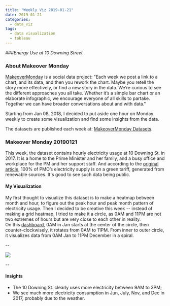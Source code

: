```yaml
---
title: "Weekly Viz 2019-01-21"
date: 2019-01-21
categories:
  - data_viz
tags:
  - data visualization
  - tableau
---
```


###*Energy Use at 10 Downing Street*


### About Makeover Monday

[MakeoverMonday](http://www.makeovermonday.co.uk/) is a social data project:
"Each week we post a link to a chart, and its data, and then you rework the chart.
Maybe you retell the story more effectively, or find a new story in the data.
We’re curious to see the different approaches you all take. Whether it’s a simple bar chart or an elaborate infographic, we encourage everyone of all skills to partake.
Together we can have broader conversations about and with data."

Starting from Jan 08, 2018, I decided to put aside one hour on Monday weekly to create some visualization and find some insights from the data.

The datasets are published each week at: [MakeoverMonday Datasets](http://www.makeovermonday.co.uk/data/).

### Makeover Monday 20190121

This week, the dataset contains hourly electricity usage at 10 Downing St. in 2017. It is a home to the Prime Minister and her family, and a busy office and workplace for the PM and her support staff. And according to the [original article](https://platform.carbonculture.net/places/10-downing-street/9/), 100% of PMO’s electricity supply is on a green tariff, generated from renewable sources. It's good to see such data being public.  

#### My Visualization

My first thought to visualize this dataset is to make a heatmap between month and hour, to figure out the peak hour and peak month pattern of electricity usage. Then I decided to be creative this week -- instead of making a grid heatmap, I tried to make it a circle, as 0AM and 11PM are not two extremes of hours but are very close to each other in reality.  
On this [dashboard](https://public.tableau.com/profile/yu.dong#!/vizhome/MakeOverMonday20190121/ElectricityUsageat10Downingst?publish=yes), 0AM in Jan starts at the center of the circle, then counter-clockwisely, it rotates from 0AM to 11PM. From inner to outer circle, it visualizes data from 0AM Jan to 11PM December in a spiral.  

--  
<div class='tableauPlaceholder' id='viz1548116161669' style='position: relative'>
<noscript><a href='#'>
  <img alt=' ' src='https:&#47;&#47;public.tableau.com&#47;static&#47;images&#47;Ma&#47;MakeOverMonday20190121&#47;ElectricityUsageat10Downingst&#47;1_rss.png' style='border: none' />
</a></noscript>
<object class='tableauViz'  style='display:none;'>
  <param name='host_url' value='https%3A%2F%2Fpublic.tableau.com%2F' />
  <param name='embed_code_version' value='3' /> 
  <param name='site_root' value='' />
  <param name='name' value='MakeOverMonday20190121&#47;ElectricityUsageat10Downingst' />
  <param name='tabs' value='no' />
  <param name='toolbar' value='yes' />
  <param name='static_image' value='https:&#47;&#47;public.tableau.com&#47;static&#47;images&#47;Ma&#47;MakeOverMonday20190121&#47;ElectricityUsageat10Downingst&#47;1.png' /> 
  <param name='animate_transition' value='yes' />
  <param name='display_static_image' value='yes' />
  <param name='display_spinner' value='yes' />
  <param name='display_overlay' value='yes' />
  <param name='display_count' value='yes' />
  <param name='filter' value='publish=yes' />
</object></div>       
<script type='text/javascript'>       
  var divElement = document.getElementById('viz1548116161669');    
  var vizElement = divElement.getElementsByTagName('object')[0];     
  vizElement.style.width='800px';vizElement.style.height='827px';       
  var scriptElement = document.createElement('script');                 
  scriptElement.src = 'https://public.tableau.com/javascripts/api/viz_v1.js';   
  vizElement.parentNode.insertBefore(scriptElement, vizElement);            
</script>  


--  

#### Insights
* The 10 Downing St. clearly uses more electricity between 9AM to 3PM;  
* We see much more electricity consumption in Jun, July, Nov, and Dec in 2017, probably due to the weather.

